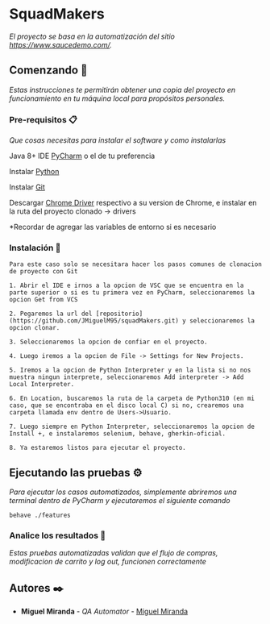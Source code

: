 # SquadMakers

_El proyecto se basa en la automatización del sitio https://www.saucedemo.com/._

## Comenzando 🚀

_Estas instrucciones te permitirán obtener una copia del proyecto en funcionamiento en tu máquina local para propósitos personales._

### Pre-requisitos 📋

_Que cosas necesitas para instalar el software y como instalarlas_


Java 8+
IDE [PyCharm](https://www.jetbrains.com/pycharm/download/#section=windows) o el de tu preferencia

Instalar [Python](https://www.python.org/)

Instalar [Git](https://git-scm.com/)

Descargar [Chrome Driver](https://chromedriver.chromium.org/) respectivo a su version de Chrome, e instalar en la ruta del proyecto clonado -> drivers

*Recordar de agregar las variables de entorno si es necesario



### Instalación 🔧

```
Para este caso solo se necesitara hacer los pasos comunes de clonacion de proyecto con Git

1. Abrir el IDE e irnos a la opcion de VSC que se encuentra en la parte superior o si es tu primera vez en PyCharm, seleccionaremos la opcion Get from VCS

2. Pegaremos la url del [repositorio](https://github.com/JMiguelM95/squadMakers.git) y seleccionaremos la opcion clonar.

3. Seleccionaremos la opcion de confiar en el proyecto.

4. Luego iremos a la opcion de File -> Settings for New Projects.

5. Iremos a la opcion de Python Interpreter y en la lista si no nos muestra ningun interprete, seleccionaremos Add interpreter -> Add Local Interpreter.

6. En Location, buscaremos la ruta de la carpeta de Python310 (en mi caso, que se encontraba en el disco local C) si no, crearemos una carpeta llamada env dentro de Users->Usuario.

7. Luego siempre en Python Interpreter, seleccionaremos la opcion de Install +, e instalaremos selenium, behave, gherkin-oficial.

8. Ya estaremos listos para ejecutar el proyecto.
```

## Ejecutando las pruebas ⚙️

_Para ejecutar los casos automatizados, simplemente abriremos una terminal dentro de PyCharm y ejecutaremos el siguiente comando_

```
behave ./features
```

### Analice los resultados 🔩

_Estas pruebas automatizadas validan que el flujo de compras, modificacion de carrito y log out, funcionen correctamente_

## Autores ✒️

* **Miguel Miranda** - *QA Automator* - [Miguel Miranda](https://www.linkedin.com/in/miguel-miranda-98a157161/)
